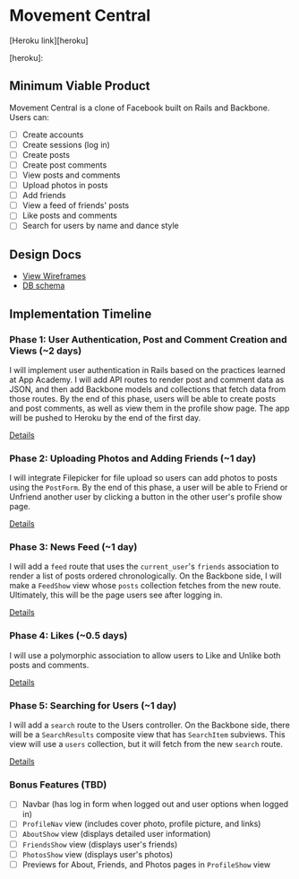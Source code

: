 # Movement Central

[Heroku link][heroku]

[heroku]:

## Minimum Viable Product
Movement Central is a clone of Facebook built on Rails and Backbone. Users can:

<!-- This is a Markdown checklist. Use it to keep track of your progress! -->

- [ ] Create accounts
- [ ] Create sessions (log in)
- [ ] Create posts
- [ ] Create post comments
- [ ] View posts and comments
- [ ] Upload photos in posts
- [ ] Add friends
- [ ] View a feed of friends' posts
- [ ] Like posts and comments
- [ ] Search for users by name and dance style

## Design Docs
* [View Wireframes][views]
* [DB schema][schema]

[views]: ./docs/views.md
[schema]: ./docs/schema.md

## Implementation Timeline

### Phase 1: User Authentication, Post and Comment Creation and Views (~2 days)
I will implement user authentication in Rails based on the practices learned at
App Academy. I will add API routes to render post and comment data as JSON, and
then add Backbone models and collections that fetch data from those routes. By
the end of this phase, users will be able to create posts and post comments,
as well as view them in the profile show page. The app will be pushed to Heroku
by the end of the first day.

[Details][phase-one]

### Phase 2: Uploading Photos and Adding Friends (~1 day)
I will integrate Filepicker for file upload so users can add photos to posts
using the `PostForm`. By the end of this phase, a user will be able to Friend
or Unfriend another user by clicking a button in the other user's profile show
page.

[Details][phase-two]

### Phase 3: News Feed (~1 day)
I will add a `feed` route that uses the `current_user`'s `friends`
association to render a list of posts ordered chronologically. On the Backbone
side, I will make a `FeedShow` view whose `posts` collection fetches from the
new route. Ultimately, this will be the page users see after logging in.

[Details][phase-three]

### Phase 4: Likes (~0.5 days)
I will use a polymorphic association to allow users to Like and Unlike both
posts and comments.

[Details][phase-four]

### Phase 5: Searching for Users (~1 day)
I will add a `search` route to the Users controller. On the
Backbone side, there will be a `SearchResults` composite view that has
`SearchItem` subviews. This view will use a `users` collection, but it will
fetch from the new `search` route.

[Details][phase-five]

### Bonus Features (TBD)
- [ ] Navbar (has log in form when logged out and user options when logged in)
- [ ] `ProfileNav` view (includes cover photo, profile picture, and links)
- [ ] `AboutShow` view (displays detailed user information)
- [ ] `FriendsShow` view (displays user's friends)
- [ ] `PhotosShow` view (displays user's photos)
- [ ] Previews for About, Friends, and Photos pages in `ProfileShow` view

[phase-one]: ./docs/phases/phase1.md
[phase-two]: ./docs/phases/phase2.md
[phase-three]: ./docs/phases/phase3.md
[phase-four]: ./docs/phases/phase4.md
[phase-five]: ./docs/phases/phase5.md
